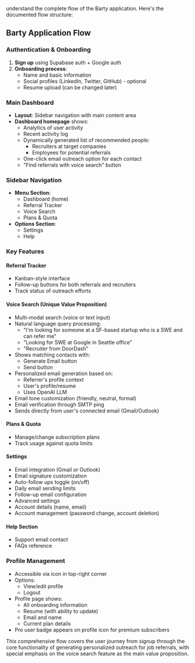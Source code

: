 understand the complete flow of the Barty application. Here's the documented flow structure:

## Barty Application Flow

### Authentication & Onboarding
1. **Sign up** using Supabase auth + Google auth
2. **Onboarding process**:
   - Name and basic information
   - Social profiles (LinkedIn, Twitter, GitHub) - optional
   - Resume upload (can be changed later)

### Main Dashboard
- **Layout**: Sidebar navigation with main content area
- **Dashboard homepage** shows:
  - Analytics of user activity
  - Recent activity log
  - Dynamically generated list of recommended people:
    - Recruiters at target companies
    - Employees for potential referrals
  - One-click email outreach option for each contact
  - "Find referrals with voice search" button

### Sidebar Navigation
- **Menu Section**:
  - Dashboard (home)
  - Referral Tracker
  - Voice Search
  - Plans & Quota
- **Options Section**:
  - Settings
  - Help

### Key Features

#### Referral Tracker
- Kanban-style interface
- Follow-up buttons for both referrals and recruiters
- Track status of outreach efforts

#### Voice Search (Unique Value Proposition)
- Multi-modal search (voice or text input)
- Natural language query processing:
  - "I'm looking for someone at a SF-based startup who is a SWE and can refer me"
  - "Looking for SWE at Google in Seattle office"
  - "Recruiter from DoorDash"
- Shows matching contacts with:
  - Generate Email button
  - Send button
- Personalized email generation based on:
  - Referrer's profile context
  - User's profile/resume
  - Uses OpenAI LLM
- Email tone customization (friendly, neutral, formal)
- Email verification through SMTP ping
- Sends directly from user's connected email (Gmail/Outlook)

#### Plans & Quota
- Manage/change subscription plans
- Track usage against quota limits

#### Settings
- Email integration (Gmail or Outlook)
- Email signature customization
- Auto-follow ups toggle (on/off)
- Daily email sending limits
- Follow-up email configuration
- Advanced settings
- Account details (name, email)
- Account management (password change, account deletion)

#### Help Section
- Support email contact
- FAQs reference

### Profile Management
- Accessible via icon in top-right corner
- Options:
  - View/edit profile
  - Logout
- Profile page shows:
  - All onboarding information
  - Resume (with ability to update)
  - Email and name
  - Current plan details
- Pro user badge appears on profile icon for premium subscribers

This comprehensive flow covers the user journey from signup through the core functionality of generating personalized outreach for job referrals, with special emphasis on the voice search feature as the main value proposition.


